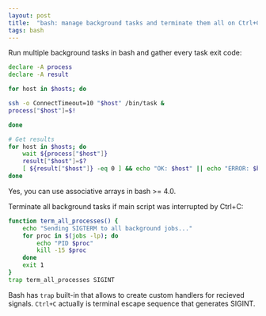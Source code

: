 ```yaml
---
layout: post
title:  "bash: manage background tasks and terminate them all on Ctrl+C"
tags: bash
---
```

Run multiple background tasks in bash and gather every task exit code:

```bash
declare -A process
declare -A result

for host in $hosts; do

ssh -o ConnectTimeout=10 "$host" /bin/task &
process["$host"]=$!

done

# Get results
for host in $hosts; do
    wait ${process["$host"]}
    result["$host"]=$?
    [ ${result["$host"]} -eq 0 ] && echo "OK: $host" || echo "ERROR: $host"
done
```

Yes, you can use associative arrays in bash >= 4.0.

Terminate all background tasks if main script was interrupted by Ctrl+C:

```bash
function term_all_processes() {
	echo "Sending SIGTERM to all background jobs..."
	for proc in $(jobs -lp); do
		echo "PID $proc"
		kill -15 $proc
	done
	exit 1
}
trap term_all_processes SIGINT
```

Bash has `trap` built-in that allows to create custom handlers for recieved signals. `Ctrl+C` actually is terminal escape sequence that generates SIGINT.
